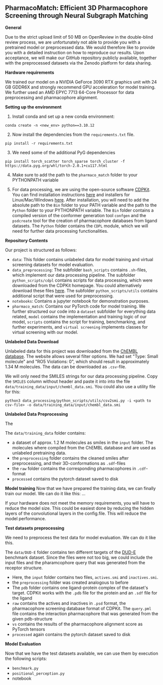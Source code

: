 ## PharmacoMatch: Efficient 3D Pharmacophore Screening through Neural Subgraph Matching


**General**

Due to the strict upload limit of 50 MB on OpenReview in the double-blind review process, we are unfortunately not able to provide you with a pretrained model or preprocessed data. We would therefore like to provide you with a detailed instruction on how to reproduce our results. Upon acceptance, we will make our GitHub repository publicly available, together with the preprocessed datasets via the Zenodo platform for data sharing.

**Hardware requirements**

We trained our model on a NVIDIA GeForce 3090 RTX graphics unit with 24 GB GDDR6X and strongly recommend GPU acceleration for model training. We further used an AMD EPYC 7713 64-Core Processor for data preprocessing and pharmacophore alignment.

**Setting up the environment**

1. Install conda and set up a new conda environment:

```
conda create -n <new_env> python==3.10.12
```

2. Now install the dependencies from the `requirements.txt` file. 

```
pip install -r requirements.txt
```

3. We need some of the additional PyG dependencies

```
pip install torch_scatter torch_sparse torch_cluster -f https://data.pyg.org/whl/torch-2.0.1+cu117.html
```

4. Make sure to add the path to the `pharmaco_match` folder to your PYTHONPATH variable

5. For data processing, we are using the open-source software [CDPKit](https://cdpkit.org/index.html).
You can find installation instructions [here](https://cdpkit.org/installation.html) and installers for Linux/Mac/Windows [here](https://github.com/molinfo-vienna/CDPKit/releases). After installation, you will need to add the absolute path to the `Bin` folder to your PATH variable and the path to the `Python` folder to your PYTHONPATH variable. The `Bin` folder contains a compiled version of the conformer generation tool `confgen` and the `psdcreate` tool for the creation of pharmacophore databases from ligand datasets. The `Python` folder contains the `CDPL` module, which we will need for further data processing functionalities.

**Repository Contents**

Our project is structured as follows: 

- `data`: This folder contains unlabeled data for model training and virtual screening datasets for model evaluation.
- `data_preprocessing`: The subfolder `bash_scripts` contains `.sh`-files, which implement our data processing pipeline. The subfolder `python_scripts/cdpl` contains scripts for data processing, which were downloaded from the CDPKit homepage. You could alternatively download these files [here](https://cdpkit.org/cdpl_python_cookbook/index.html). The subfolder `python_scripts/utils` contains additional script that were used for preprocessing.
- `notebooks`: Contains a jupyter notebook for demonstration purposes.
- `pharmaco_match`: Contains our PyTorch code for model training. We further structured our code into a `dataset` subfolder for everything data related, `model` contains the implementation and training logic of our model, `scripts` contains the script for training, benchmarking, and further experiments, and `virtual screening` implements classes for virtual screening with our model. 

**Unlabeled Data Download**

Unlabeled data for this project was downloaded from the [ChEMBL database](https://www.ebi.ac.uk/chembl/web_components/explore/compounds/STATE_ID:iFvSIzcFcWFTVI47whwpSA%3D%3D). The website allows several filter options. We had set "Type: Small molecule" and "RO5 Violations: 0", which should result in approximately 1.34 M molecules. The data can be downloaded as `.csv`-file. 

We will only need the SMILES strings for our data processing pipeline. Copy the `SMILES` column without header and paste it into into the file `data/training_data/input/chembl_data.smi`. You could also use a utility file for this:

```python3 data_processing/python_scripts/utils/csv2smi.py -i <path to csv-file> -o data/training_data/input/chembl_data.smi```

**Unlabeled Data Preprocessing**

The 

The `data/training_data` folder contains:
- a dataset of approx. 1.2 M molecules as smiles  in the `input` folder. The molecules where compiled from the ChEMBL database and are used as unlabeled pretraining data. 
- the `preprocessing` folder contains the cleaned smiles after preprocessing, and their 3D-conformations as `.sdf`-files
- the `raw` folder contains the corresponding pharmacophores in `.cdf`-format
- `processed` contains the pytorch dataset saved to disk

**Model training**
Now that we have prepared the training data, we can finally train our model.
We can do it like this: ...

If your hardware does not meet the memory requirements, you will have to reduce the model size.
This could be easiest done by reducing the hidden layers of the convolutional layers in the config.file.
This will reduce the model performance. 

**Test datasets preprocessing**

We need to preprocess the test data for model evaluation. We can do it like this.

 The `data/DUD-E` folder contains ten different targets of the [DUD-E](https://dude.docking.org/) benchmark dataset. Since the files were not too big, we could include the input files and the pharamcophore query that was generated from the receptor structure.
- Here, the `input` folder contains two files, `actives.smi` and `inactives.smi`.
- the `preprocessing` folder was created analogous to before
- The `pdb` folder contains one ligand-protein complex of the dataset's target. CDPKit works with the `.pdb` file for the protein and an `.sdf` file for the ligand
- `raw` contains the actives and inactives in `.psd` format, the pharmacophore screening database format of CDPKit. The `query.pml` file contains the interaction pharmacophore that was generated from the given pdb-structure
- `vs` contains the results of the pharmacophore alignment score as PyTorch tensors
- `processed` again contains the pytorch dataset saved to disk

**Model Evaluation**

Now that we have the test datasets available, we can use them by execution the following scripts:

- `benchmark.py`
- `positional_perception.py`
- notebook



